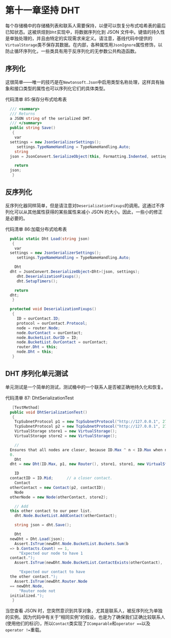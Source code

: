 # 第十一章坚持 DHT

每个存储桶中的存储桶列表和联系人需要保持，以便可以恢复分布式哈希表的最后已知状态。这被烘焙到`Dht`实现中，将数据序列化到 JSON 文件中。键值的持久性是单独处理的，并且由特定的实现需求来定义。请注意，基线代码中提供的`VirtualStorage`类不保存其数据。在内部，各种属性用`JsonIgnore`属性修饰，以防止循环序列化，一些类具有用于反序列化的无参数公共构造函数。

## 序列化

这很简单——唯一的技巧是在`Newtonsoft.Json`中启用类型名称处理，这样具有抽象和接口类型的属性也可以序列化它们的具体类型。

代码清单 85:保存分布式哈希表

```cs
  /// <summary>
  /// Returns
  a JSON string of the serialized DHT.
  /// </summary>
  public string Save()
   {
    var
  settings = new JsonSerializerSettings();
     settings.TypeNameHandling = TypeNameHandling.Auto;
    string
  json = JsonConvert.SerializeObject(this, Formatting.Indented, settings);

    return
  json;
   }

```

## 反序列化

反序列化器同样简单，但是请注意对`DeserializationFixups`的调用。这通过不序列化可以从其他属性获得的某些属性来减小 JSON 的大小。因此，一些小的修正是必要的。

代码清单 86:加载分布式哈希表

```cs
  public static Dht Load(string json)
   {
    var
  settings = new JsonSerializerSettings();
     settings.TypeNameHandling = TypeNameHandling.Auto;

    Dht
  dht = JsonConvert.DeserializeObject<Dht>(json, settings);
     dht.DeserializationFixups();
     dht.SetupTimers();

    return
  dht;
   }

  protected void DeserializationFixups()
   {
     ID = ourContact.ID;
     protocol = ourContact.Protocol;
     node = router.Node;
     node.OurContact = ourContact;
     node.BucketList.OurID = ID;
     node.BucketList.OurContact = ourContact;
     router.Dht = this;
     node.Dht = this;
   }

```

## DHT 序列化单元测试

单元测试是一个简单的测试，测试桶中的一个联系人是否被正确地持久化和恢复。

代码清单 87: DhtSerializationTest

```cs
   [TestMethod]
  public void DhtSerializationTest()
   {
    TcpSubnetProtocol p1 = new TcpSubnetProtocol("http://127.0.0.1", 2720, 1);
    TcpSubnetProtocol p2 = new TcpSubnetProtocol("http://127.0.0.1", 2720, 2);
    VirtualStorage store1 = new VirtualStorage();
    VirtualStorage store2 = new VirtualStorage();

    //
  Ensures that all nodes are closer, because ID.Max ^ n < ID.Max when n >
  0.
    Dht
  dht = new Dht(ID.Max, p1, new Router(), store1, store1, new VirtualStorage());

    ID
  contactID = ID.Mid;      // a closer contact.
    Contact
  otherContact = new Contact(p2, contactID);
    Node
  otherNode = new Node(otherContact, store2);

    // Add
  this other contact to our peer list.
    dht.Node.BucketList.AddContact(otherContact);

    string json = dht.Save();

    Dht
  newDht = Dht.Load(json);
    Assert.IsTrue(newDht.Node.BucketList.Buckets.Sum(b
  => b.Contacts.Count) == 1,
      "Expected our node to have 1
  contact.");
    Assert.IsTrue(newDht.Node.BucketList.ContactExists(otherContact),

      "Expected our contact to have
  the other contact.");
    Assert.IsTrue(newDht.Router.Node
  == newDht.Node, 
      "Router node not
  initialized.");
   }

```

当您查看 JSON 时，您突然意识到共享对象，尤其是联系人，被反序列化为单独的实例。因为代码中有关于“相同实例”的假设，也是为了确保我们正确比较联系人(使用他们的标识)，所以`Contact`类实现了`IComparable`和`operator ==`以及`operator !=`重载。